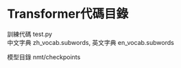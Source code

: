 # Transformer代碼目錄
  
  訓練代碼 test.py  
中文字典 zh_vocab.subwords, 英文字典 en_vocab.subwords
  
  模型目錄 nmt/checkpoints

